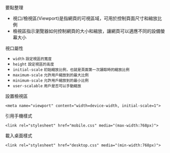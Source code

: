 要點整理
- 視口/檢視區(Viewport)是指網頁的可視區域，可用於控制頁面尺寸和縮放比例
- 檢視區指示瀏覽器如何控制網頁的大小和縮放，讓網頁可以適應不同的設備螢幕大小

視口屬性
- `width` <small>設定視區的寬度</small>
- `height` <small>設定視區的高度</small>
- `initial-scale` <small>初始縮放比例，也就是頁面第一次讀取時的縮放比例</small>
- `maximum-scale` <small>允許用戶縮放到的最大比例</small>
- `minimum-scale` <small>允許用戶縮放到的最小比例</small>
- `user-scalable` <small>用戶是否可以手動縮放</small>

設置檢視區
```
<meta name="viewport" content="width=device-width, initial-scale=1">
```

引用手機樣式
```
<link rel="stylesheet" href="mobile.css" media="(max-width:768px)">
```

載入桌面樣式
```
<link rel="stylesheet" href="desktop.css" media="(min-width:768px)">
```